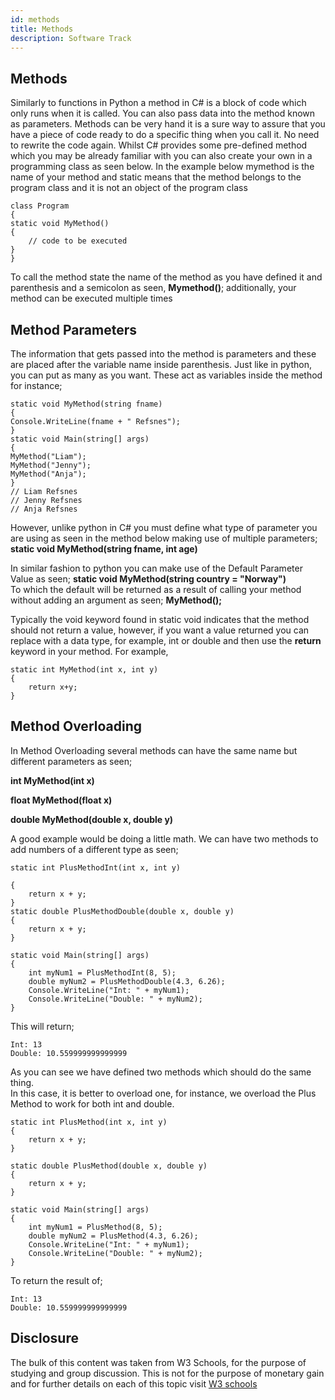 ```yaml
---
id: methods
title: Methods
description: Software Track
---
```



## Methods 

Similarly to functions in Python a method in C# is a block of code which only runs when it is called. You can also pass data into the method known as parameters. Methods can be very hand it is a sure way to assure that you have a piece of code ready to do a specific thing when you call it. No need to rewrite the code again. 
Whilst C# provides some pre-defined method which you may be already familiar with you can also create your own in a programming class as seen below. In the example below mymethod is the name of your method and static means that the method belongs to the program class and it is not an object of the program class  

    class Program
    {
    static void MyMethod()  
    {
        // code to be executed
    }
    }  
    
To call the method state the name of the method as you have defined it and parenthesis and a semicolon as seen, __Mymethod()__; additionally, your method can be executed multiple times  

## Method Parameters  

The information that gets passed into the method is parameters and these are placed after the variable name inside parenthesis. Just like in python, you can put as many as you want. These act as variables inside the method for instance;  

    static void MyMethod(string fname) 
    {
    Console.WriteLine(fname + " Refsnes");
    }
    static void Main(string[] args)
    {
    MyMethod("Liam");
    MyMethod("Jenny");
    MyMethod("Anja");
    }
    // Liam Refsnes
    // Jenny Refsnes
    // Anja Refsnes  


However, unlike python in C# you must define what type of parameter you are using as seen in the method below making use of multiple parameters; 
__static void MyMethod(string fname, int age)__  


In similar fashion to python you can make use of the Default Parameter Value as seen;
__static void MyMethod(string country = "Norway")__  
To which the default will be returned as a result of calling your method without adding an argument as seen; __MyMethod();__  


Typically the void keyword found in static void indicates that the method should not return a value, however, if you want a value returned you can replace with a data type, for example, int or double and then use the __return__ keyword in your method. For example,  


    static int MyMethod(int x, int y) 
    {
        return x+y;
    }

## Method Overloading 

In Method Overloading several methods can have the same name but different parameters as seen;  

__int MyMethod(int x)__  

__float MyMethod(float x)__  

__double MyMethod(double x, double y)__  


A good example would be doing a little math. We can have two methods to add numbers of a different type as seen; 

    static int PlusMethodInt(int x, int y)  

    {
        return x + y;
    }
    static double PlusMethodDouble(double x, double y)
    {
        return x + y;
    }

    static void Main(string[] args)
    {
        int myNum1 = PlusMethodInt(8, 5);
        double myNum2 = PlusMethodDouble(4.3, 6.26);
        Console.WriteLine("Int: " + myNum1);
        Console.WriteLine("Double: " + myNum2);
    }

This will return;  

    Int: 13
    Double: 10.559999999999999

As you can see we have defined two methods which should do the same thing.   
In this case, it is better to overload one, for instance, we overload the Plus Method to work for both int and double.  


    static int PlusMethod(int x, int y)
    {
        return x + y;
    }

    static double PlusMethod(double x, double y)
    {
        return x + y;
    }

    static void Main(string[] args)
    {
        int myNum1 = PlusMethod(8, 5);
        double myNum2 = PlusMethod(4.3, 6.26);
        Console.WriteLine("Int: " + myNum1);
        Console.WriteLine("Double: " + myNum2);
    } 
    
To return the result of;  

    Int: 13
    Double: 10.559999999999999 

## Disclosure  
The bulk of this content was taken from W3 Schools, for the purpose of studying and group discussion. This is not for the purpose of monetary gain and for further details on each of this topic visit  [W3 schools](https://www.w3schools.com/)